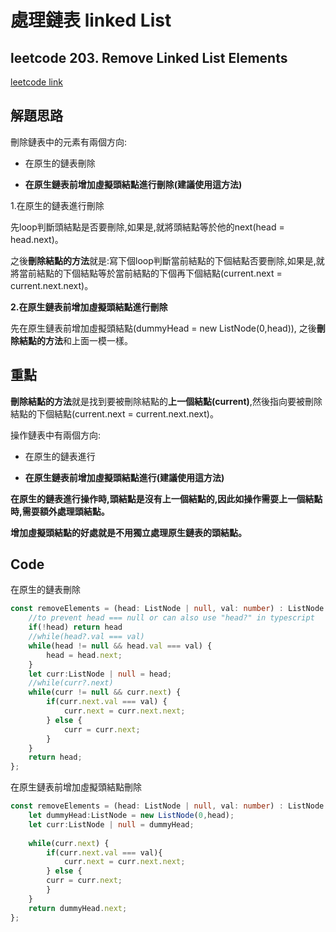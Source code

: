 # 處理鏈表 linked List

## leetcode 203. Remove Linked List Elements

[leetcode link](https://leetcode.com/problems/remove-linked-list-elements/)

## 解題思路

刪除鏈表中的元素有兩個方向:

 + 在原生的鏈表刪除

 + **在原生鏈表前增加虛擬頭結點進行刪除(建議使用這方法)**

1.在原生的鏈表進行刪除

先loop判斷頭結點是否要刪除,如果是,就將頭結點等於他的next(head = head.next)。

之後**刪除結點的方法**就是:寫下個loop判斷當前結點的下個結點否要刪除,如果是,就將當前結點的下個結點等於當前結點的下個再下個結點(current.next = current.next.next)。


**2.在原生鏈表前增加虛擬頭結點進行刪除**

先在原生鏈表前增加虛擬頭結點(dummyHead = new ListNode(0,head)), 之後**刪除結點的方法**和上面一模一樣。

## 重點

**刪除結點的方法**就是找到要被刪除結點的**上一個結點(current)**,然後指向要被刪除結點的下個結點(current.next = current.next.next)。

操作鏈表中有兩個方向:

 + 在原生的鏈表進行

 + **在原生鏈表前增加虛擬頭結點進行(建議使用這方法)**

**在原生的鏈表進行操作時,頭結點是沒有上一個結點的,因此如操作需耍上一個結點時,需耍額外處理頭結點。**

**增加虛擬頭結點的好處就是不用獨立處理原生鏈表的頭結點。**

## Code

在原生的鏈表刪除
```typescript
const removeElements = (head: ListNode | null, val: number) : ListNode | null => {
    //to prevent head === null or can also use "head?" in typescript
    if(!head) return head
    //while(head?.val === val)
    while(head != null && head.val === val) {
        head = head.next;
    }
    let curr:ListNode | null = head;
    //while(curr?.next)
    while(curr != null && curr.next) {
        if(curr.next.val === val) {
            curr.next = curr.next.next;
        } else {
            curr = curr.next;
        }
    }
    return head;
};
```

在原生鏈表前增加虛擬頭結點刪除
```typescript
const removeElements = (head: ListNode | null, val: number) : ListNode | null => {
    let dummyHead:ListNode = new ListNode(0,head);
    let curr:ListNode | null = dummyHead;
    
    while(curr.next) {
        if(curr.next.val === val){
            curr.next = curr.next.next;
        } else {
        curr = curr.next;
        } 
    }
    return dummyHead.next;
};
```
